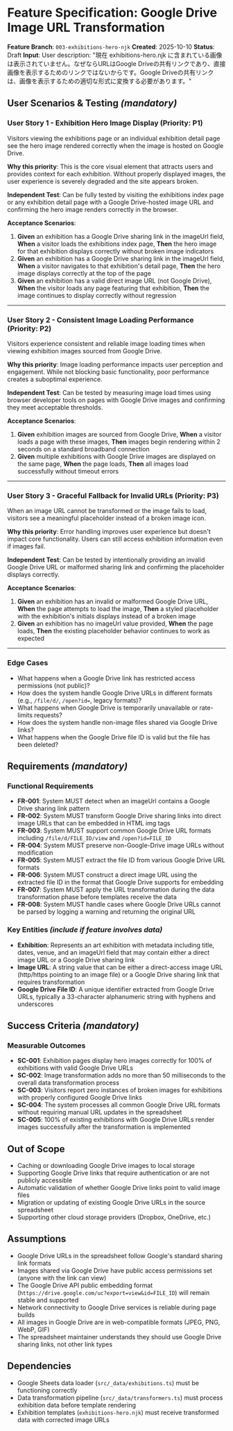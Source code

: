 # Feature Specification: Google Drive Image URL Transformation

**Feature Branch**: `003-exhibitions-hero-njk`
**Created**: 2025-10-10
**Status**: Draft
**Input**: User description: "現在 exhibitions-hero.njk に含まれている画像は表示されていません。なぜならURLはGoogle Driveの共有リンクであり、直接画像を表示するためのリンクではないからです。Google Driveの共有リンクは、画像を表示するための適切な形式に変換する必要があります。"

## User Scenarios & Testing *(mandatory)*

### User Story 1 - Exhibition Hero Image Display (Priority: P1)

Visitors viewing the exhibitions page or an individual exhibition detail page see the hero image rendered correctly when the image is hosted on Google Drive.

**Why this priority**: This is the core visual element that attracts users and provides context for each exhibition. Without properly displayed images, the user experience is severely degraded and the site appears broken.

**Independent Test**: Can be fully tested by visiting the exhibitions index page or any exhibition detail page with a Google Drive-hosted image URL and confirming the hero image renders correctly in the browser.

**Acceptance Scenarios**:

1. **Given** an exhibition has a Google Drive sharing link in the imageUrl field, **When** a visitor loads the exhibitions index page, **Then** the hero image for that exhibition displays correctly without broken image indicators
2. **Given** an exhibition has a Google Drive sharing link in the imageUrl field, **When** a visitor navigates to that exhibition's detail page, **Then** the hero image displays correctly at the top of the page
3. **Given** an exhibition has a valid direct image URL (not Google Drive), **When** the visitor loads any page featuring that exhibition, **Then** the image continues to display correctly without regression

---

### User Story 2 - Consistent Image Loading Performance (Priority: P2)

Visitors experience consistent and reliable image loading times when viewing exhibition images sourced from Google Drive.

**Why this priority**: Image loading performance impacts user perception and engagement. While not blocking basic functionality, poor performance creates a suboptimal experience.

**Independent Test**: Can be tested by measuring image load times using browser developer tools on pages with Google Drive images and confirming they meet acceptable thresholds.

**Acceptance Scenarios**:

1. **Given** exhibition images are sourced from Google Drive, **When** a visitor loads a page with these images, **Then** images begin rendering within 2 seconds on a standard broadband connection
2. **Given** multiple exhibitions with Google Drive images are displayed on the same page, **When** the page loads, **Then** all images load successfully without timeout errors

---

### User Story 3 - Graceful Fallback for Invalid URLs (Priority: P3)

When an image URL cannot be transformed or the image fails to load, visitors see a meaningful placeholder instead of a broken image icon.

**Why this priority**: Error handling improves user experience but doesn't impact core functionality. Users can still access exhibition information even if images fail.

**Independent Test**: Can be tested by intentionally providing an invalid Google Drive URL or malformed sharing link and confirming the placeholder displays correctly.

**Acceptance Scenarios**:

1. **Given** an exhibition has an invalid or malformed Google Drive URL, **When** the page attempts to load the image, **Then** a styled placeholder with the exhibition's initials displays instead of a broken image
2. **Given** an exhibition has no imageUrl value provided, **When** the page loads, **Then** the existing placeholder behavior continues to work as expected

---

### Edge Cases

- What happens when a Google Drive link has restricted access permissions (not public)?
- How does the system handle Google Drive URLs in different formats (e.g., `/file/d/`, `/open?id=`, legacy formats)?
- What happens when Google Drive is temporarily unavailable or rate-limits requests?
- How does the system handle non-image files shared via Google Drive links?
- What happens when the Google Drive file ID is valid but the file has been deleted?

## Requirements *(mandatory)*

### Functional Requirements

- **FR-001**: System MUST detect when an imageUrl contains a Google Drive sharing link pattern
- **FR-002**: System MUST transform Google Drive sharing links into direct image URLs that can be embedded in HTML img tags
- **FR-003**: System MUST support common Google Drive URL formats including `/file/d/FILE_ID/view` and `/open?id=FILE_ID`
- **FR-004**: System MUST preserve non-Google-Drive image URLs without modification
- **FR-005**: System MUST extract the file ID from various Google Drive URL formats
- **FR-006**: System MUST construct a direct image URL using the extracted file ID in the format that Google Drive supports for embedding
- **FR-007**: System MUST apply the URL transformation during the data transformation phase before templates receive the data
- **FR-008**: System MUST handle cases where Google Drive URLs cannot be parsed by logging a warning and returning the original URL

### Key Entities *(include if feature involves data)*

- **Exhibition**: Represents an art exhibition with metadata including title, dates, venue, and an imageUrl field that may contain either a direct image URL or a Google Drive sharing link
- **Image URL**: A string value that can be either a direct-access image URL (http/https pointing to an image file) or a Google Drive sharing link that requires transformation
- **Google Drive File ID**: A unique identifier extracted from Google Drive URLs, typically a 33-character alphanumeric string with hyphens and underscores

## Success Criteria *(mandatory)*

### Measurable Outcomes

- **SC-001**: Exhibition pages display hero images correctly for 100% of exhibitions with valid Google Drive URLs
- **SC-002**: Image transformation adds no more than 50 milliseconds to the overall data transformation process
- **SC-003**: Visitors report zero instances of broken images for exhibitions with properly configured Google Drive links
- **SC-004**: The system processes all common Google Drive URL formats without requiring manual URL updates in the spreadsheet
- **SC-005**: 100% of existing exhibitions with Google Drive URLs render images successfully after the transformation is implemented

## Out of Scope

- Caching or downloading Google Drive images to local storage
- Supporting Google Drive links that require authentication or are not publicly accessible
- Automatic validation of whether Google Drive links point to valid image files
- Migration or updating of existing Google Drive URLs in the source spreadsheet
- Supporting other cloud storage providers (Dropbox, OneDrive, etc.)

## Assumptions

- Google Drive URLs in the spreadsheet follow Google's standard sharing link formats
- Images shared via Google Drive have public access permissions set (anyone with the link can view)
- The Google Drive API public embedding format (`https://drive.google.com/uc?export=view&id=FILE_ID`) will remain stable and supported
- Network connectivity to Google Drive services is reliable during page builds
- All images in Google Drive are in web-compatible formats (JPEG, PNG, WebP, GIF)
- The spreadsheet maintainer understands they should use Google Drive sharing links, not other link types

## Dependencies

- Google Sheets data loader (`src/_data/exhibitions.ts`) must be functioning correctly
- Data transformation pipeline (`src/_data/transformers.ts`) must process exhibition data before template rendering
- Exhibition templates (`exhibitions-hero.njk`) must receive transformed data with corrected image URLs

